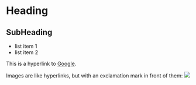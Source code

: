 Heading=======SubHeading----------  * list item 1  * list item 2  This is a hyperlink to [Google](http://google.com).  Images are like hyperlinks, but with an exclamation mark in front of them:  ![](http://placekitten.com/g/250/250)